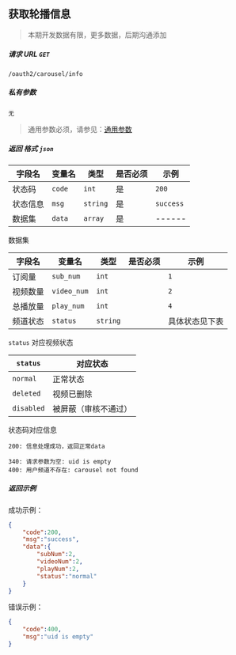 ## 获取轮播信息

> 本期开发数据有限，更多数据，后期沟通添加

##### 请求 URL `GET`

```
/oauth2/carousel/info
```

##### 私有参数

```
无
```

> 通用参数必须，请参见：[通用参数](must.md)

##### 返回 格式 `json`

| 字段名 | 变量名 | 类型 | 是否必须 | 示例 |
| ---- | ------ | -------- | ---- | --------- |
| 状态码 | `code` | `int` | 是 | `200` |
| 状态信息 | `msg` | `string` | 是 | `success` |
| 数据集 | `data` | `array` | 是 | ------ |

数据集

| 字段名 | 变量名 | 类型 | 是否必须 | 示例 |
| ----- | -------- | -------- | ---- | ----------------- |
| 订阅量 | `sub_num` | `int` |    | `1` |
| 视频数量 | `video_num`| `int` |     | `2` |
| 总播放量 | `play_num` | `int` |     | `4` |
| 频道状态 | `status` | `string` |     | 具体状态见下表 |

`status` 对应视频状态

| `status` | 对应状态 |
| ----- | -------- |
| `normal` | 正常状态 |
| `deleted` | 视频已删除 |
| `disabled` | 被屏蔽（审核不通过） |

状态码对应信息

```
200: 信息处理成功，返回正常data

340: 请求参数为空: uid is empty
400: 用户频道不存在: carousel not found
```

##### 返回示例

成功示例：

```json
{
    "code":200,
    "msg":"success",
    "data":{
        "subNum":2,
        "videoNum":2,
        "playNum":2,
        "status":"normal"
    }
}
```

错误示例：

```json
{
    "code":400,
    "msg":"uid is empty"
}
```